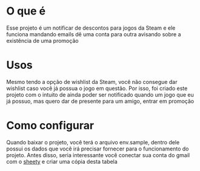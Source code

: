 # O que é
Esse projeto é um notificar de descontos para jogos da Steam e ele funciona mandando emails dê uma conta para outra avisando sobre a existência de uma promoção

# Usos
Mesmo tendo a opção de wishlist da Steam, você não consegue dar wishlist caso você já possua o jogo em questão. Por isso, foi criado este projeto com o intuito de ainda poder ser notificado quando um jogo que eu já possuo, mas quero dar de presente para um amigo, entrar em promoção

# Como configurar
Quando baixar o projeto, você terá o arquivo env.sample, dentro dele possui os dados que você irá precisar fornecer para o funcionamento do projeto. Antes disso, seria interessante você conectar sua conta do gmail com o [sheety](https://sheety.co) e criar uma cópia desta tabela
